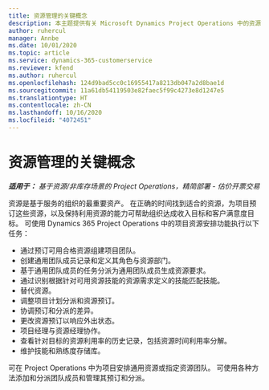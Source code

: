 ```yaml
---
title: 资源管理的关键概念
description: 本主题提供有关 Microsoft Dynamics Project Operations 中的资源管理功能的信息。
author: ruhercul
manager: Annbe
ms.date: 10/01/2020
ms.topic: article
ms.service: dynamics-365-customerservice
ms.reviewer: kfend
ms.author: ruhercul
ms.openlocfilehash: 124d9bad5cc0c16955417a8213db047a2d8bae1d
ms.sourcegitcommit: 11a61db54119503e82faec5f99c4273e8d1247e5
ms.translationtype: HT
ms.contentlocale: zh-CN
ms.lasthandoff: 10/16/2020
ms.locfileid: "4072451"
---
```

# <a name="resource-management-key-concepts"></a>资源管理的关键概念

_**适用于：** 基于资源/非库存场景的 Project Operations，精简部署 - 估价开票交易_

资源是基于服务的组织的最重要资产。 在正确的时间找到适合的资源，为项目预订这些资源，以及保持利用资源的能力可帮助组织达成收入目标和客户满意度目标。 可使用 Dynamics 365 Project Operations 中的项目资源安排功能执行以下任务：

- 通过预订可用合格资源组建项目团队。
- 创建通用团队成员记录和定义其角色与资源部门。
- 基于通用团队成员的任务分派为通用团队成员生成资源要求。
- 通过识别根据针对可用资源技能的资源需求定义的技能匹配技能。
- 替代资源。
- 调整项目计划分派和资源预订。
- 协调预订和分派的差异。
- 更改资源预订以响应外出状态。
- 项目经理与资源经理协作。
- 查看针对目标的资源利用率的历史记录，包括资源时间利用率分解。
- 维护技能和熟练度存储库。


可在 Project Operations 中为项目安排通用资源或指定资源团队。 可使用各种方法添加和分派团队成员和管理其预订和分派。 

